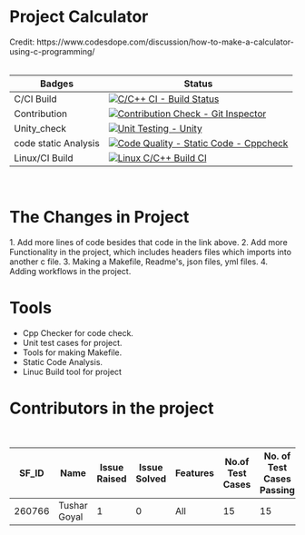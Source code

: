 <h1> Project Calculator </h1>
Credit:  https://www.codesdope.com/discussion/how-to-make-a-calculator-using-c-programming/
<br></br>

| Badges   | Status  |  
| -------- |-------    |
|C/CI Build | [![C/C++ CI - Build Status](https://github.com/Tushar934/LTTS-STEPIN-MINI-PROJECT/actions/workflows/c-cpp.yml/badge.svg)](https://github.com/Tushar934/LTTS-STEPIN-MINI-PROJECT/actions/workflows/c-cpp.yml)         
| Contribution         |[![Contribution Check - Git Inspector](https://github.com/Tushar934/LTTS-STEPIN-MINI-PROJECT/actions/workflows/git_inspector.yml/badge.svg)](https://github.com/Tushar934/LTTS-STEPIN-MINI-PROJECT/actions/workflows/git_inspector.yml)|
| Unity_check         |[![Unit Testing - Unity](https://github.com/Tushar934/LTTS-STEPIN-MINI-PROJECT/actions/workflows/unity_check.yml/badge.svg)](https://github.com/Tushar934/LTTS-STEPIN-MINI-PROJECT/actions/workflows/unity_check.yml)|
| code static  Analysis              |[![Code Quality - Static Code - Cppcheck](https://github.com/Tushar934/LTTS-STEPIN-MINI-PROJECT/actions/workflows/cppcheck.yml/badge.svg)](https://github.com/Tushar934/LTTS-STEPIN-MINI-PROJECT/actions/workflows/cppcheck.yml)|
| Linux/CI Build           |[![Linux C/C++ Build CI](https://github.com/Tushar934/LTTS-STEPIN-MINI-PROJECT/actions/workflows/linux_cpp.yml/badge.svg)](https://github.com/Tushar934/LTTS-STEPIN-MINI-PROJECT/actions/workflows/linux_cpp.yml)|
<br>

<h1>The Changes in Project</h1>
1. Add more lines of code besides that code in the link above.
2. Add more Functionality in the project, which includes headers files which imports into another c file.
3. Making a Makefile, Readme's, json files, yml files.
4. Adding workflows in the project.

<h1>Tools</h1>

* Cpp Checker for code check.
* Unit test cases for project.
* Tools for making Makefile.
* Static Code Analysis.
* Linuc Build tool for project

<h1> Contributors in the project</h1>
<br>

|  SF_ID  |  Name  | Issue Raised| Issue Solved| Features |No.of Test Cases| No. of Test Cases Passing|
| -------- | ------- |-----------|-------------|---------|-----------------|--------------------------|
| 260766   | Tushar Goyal|1      | 0           | All     |15               |15                        |
<br>




